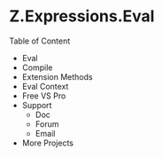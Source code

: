 # Z.Expressions.Eval
Table of Content
- Eval
- Compile
- Extension Methods
- Eval Context
- Free VS Pro
- Support
  - Doc
  - Forum
  - Email
- More Projects
